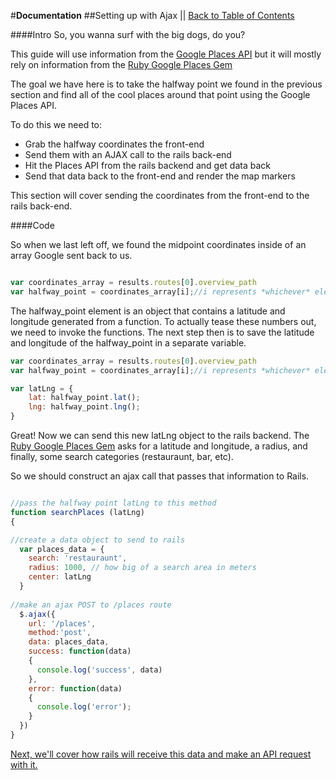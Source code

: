 #**Documentation**
##Setting up with Ajax || [Back to Table of Contents](_table_of_contents.md)

####Intro
So, you wanna surf with the big dogs, do you?

This guide will use information from the [Google Places API](https://developers.google.com/maps/documentation/javascript/places) but it will mostly rely on information from the [Ruby Google Places Gem](https://github.com/qpowell/google_places)

The goal we have here is to take the halfway point we found in the previous section and find all of the cool places around that point using the Google Places API.

To do this we need to:

* Grab the halfway coordinates the front-end
* Send them with an AJAX call to the rails back-end
* Hit the Places API from the rails backend and get data back
* Send that data back to the front-end and render the map markers

This section will cover sending the coordinates from the front-end to the rails back-end.

####Code

So when we last left off, we found the midpoint coordinates inside of an array Google sent back to us.

```js

var coordinates_array = results.routes[0].overview_path
var halfway_point = coordinates_array[i];//i represents *whichever* element it is

```

The halfway_point element is an object that contains a latitude and longitude generated from a function. To actually tease these numbers out, we need to invoke the functions. The next step then is to save the latitude and longitude of the halfway_point in a separate variable.

```js
var coordinates_array = results.routes[0].overview_path
var halfway_point = coordinates_array[i];//i represents *whichever* element it is

var latLng = {
    lat: halfway_point.lat();
    lng: halfway_point.lng();
}
```

Great! Now we can send this new latLng object to the rails backend. The [Ruby Google Places Gem](https://github.com/qpowell/google_places) asks for a latitude and longitude, a radius, and finally, some search categories (restauraunt, bar, etc).

So we should construct an ajax call that passes that information to Rails.


```js

//pass the halfway point latLng to this method
function searchPlaces (latLng)
{

//create a data object to send to rails
  var places_data = {
    search: 'restauraunt',
    radius: 1000, // how big of a search area in meters
    center: latLng
  }
 
//make an ajax POST to /places route
  $.ajax({
    url: '/places',
    method:'post',
    data: places_data,
    success: function(data)
    {
      console.log('success', data)
    },
    error: function(data)
    {
      console.log('error');
    }
  })
}
```

[Next, we'll cover how rails will receive this data and make an API request with it.
](places_api.md)
